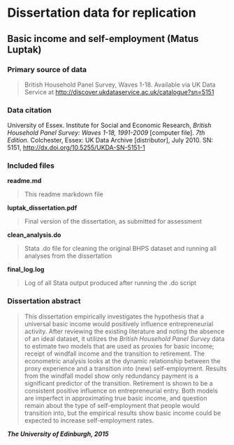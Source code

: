 Dissertation data for replication
=============================

Basic income and self-employment (Matus Luptak)
------------------------

### Primary source of data
> British Household Panel Survey, Waves 1-18.
> Available via UK Data Service at http://discover.ukdataservice.ac.uk/catalogue?sn=5151

### Data citation
University of Essex. Institute for Social and Economic Research, _British Household Panel Survey: Waves 1-18, 1991-2009_ [computer file]. _7th Edition_. Colchester, Essex: UK Data Archive [distributor], July 2010. SN: 5151, http://dx.doi.org/10.5255/UKDA-SN-5151-1

### Included files
**readme.md**
> This readme markdown file

**luptak_dissertation.pdf**
> Final version of the dissertation, as submitted for assessment

**clean_analysis.do**
> Stata .do file for cleaning the original BHPS dataset and running all analyses from the dissertation

**final_log.log**
> Log of all Stata output produced after running the .do script

### Dissertation abstract
> This dissertation empirically investigates the hypothesis that a universal basic income would positively influence entrepreneurial activity. After reviewing the existing literature and noting the absence of an ideal dataset, it utilizes the _British Household Panel Survey_ data to estimate two models that are used as proxies for basic income; receipt of windfall income and the transition to retirement. The econometric analysis looks at the dynamic relationship between the proxy experience and a transition into (new) self-employment. Results from the windfall model show only redundancy payment is a significant predictor of the transition. Retirement is shown to be a consistent positive influence on entrepreneurial entry. Both models are imperfect in approximating true basic income, and question remain about the type of self-employment that people would transition into, but the empirical results show basic income could be expected to increase self-employment rates.

_**The University of Edinburgh, 2015**_